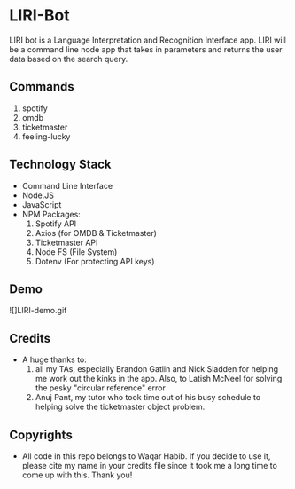 # LIRI-Bot

LIRI bot is a Language Interpretation and Recognition Interface app. LIRI will be a command line node app that takes in parameters and returns the user data based on the search query.

## Commands

1. spotify <song name>
2. omdb <movie name>
3. ticketmaster <artist name>
4. feeling-lucky

## Technology Stack

- Command Line Interface
- Node.JS
- JavaScript
- NPM Packages: 
    1. Spotify API
    2. Axios (for OMDB & Ticketmaster)
    3. Ticketmaster API
    4. Node FS (File System)
    5. Dotenv (For protecting API keys)

## Demo

![]LIRI-demo.gif

## Credits

- A huge thanks to:
    1. all my TAs, especially Brandon Gatlin and Nick Sladden for helping me work out the kinks in the app. Also, to Latish McNeel for solving the pesky "circular reference" error
    2. Anuj Pant, my tutor who took time out of his busy schedule to helping solve the ticketmaster object problem.

## Copyrights

- All code in this repo belongs to Waqar Habib. If you decide to use it, please cite my name in your credits file since it took me a long time to come up with this. Thank you!

